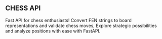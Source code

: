 ## CHESS API
Fast API for chess enthusiasts! Convert FEN strings to board representations and validate chess moves, Explore strategic possibilities and analyze positions with ease with FastAPI.

